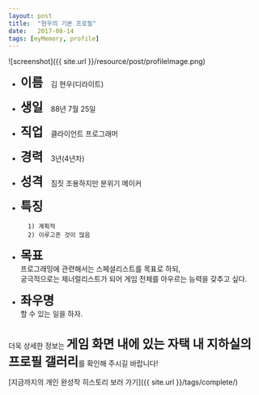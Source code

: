 ```yaml
---
layout: post
title:  "현우의 기본 프로필"
date:   2017-08-14
tags: [myMemory, profile]
---
```


![screenshot]({{ site.url }}/resource/post/profileImage.png)

- <b style="font-size:18pt">이름</b>&nbsp;&nbsp;&nbsp;&nbsp;김 현우(디라이트)

- <b style="font-size:18pt">생일</b>&nbsp;&nbsp;&nbsp;&nbsp;88년 7월 25일

- <b style="font-size:18pt">직업</b>&nbsp;&nbsp;&nbsp;&nbsp;클라이언트 프로그래머

- <b style="font-size:18pt">경력</b>&nbsp;&nbsp;&nbsp;&nbsp;3년(4년차)

- <b style="font-size:18pt">성격</b>&nbsp;&nbsp;&nbsp;&nbsp;짐짓 조용하지만 분위기 메이커

- <b style="font-size:18pt">특징</b>
	
		1) 계획적
		2) 이루고픈 것이 많음

- <b style="font-size:18pt">목표</b><br/>
	프로그래밍에 관련해서는 스페셜리스트를 목표로 하되, <br/>궁극적으로는 제너럴리스트가 되어 게임 전체를 아우르는 능력을 갖추고 싶다.

- <b style="font-size:18pt">좌우명</b><br/>
	할 수 있는 일을 하자.

<br/>
더욱 상세한 정보는 <b style="font-size:18pt">게임 화면 내에 있는 자택 내 지하실의 프로필 갤러리</b>를 확인해 주시길 바랍니다!
<br/>

[지금까지의 개인 완성작 히스토리 보러 가기]({{ site.url }}/tags/complete/)